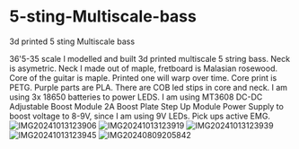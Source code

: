 # 5-sting-Multiscale-bass
3d printed 5 sting Multiscale bass

36'5-35 scale
I modelled and built 3d printed multiscale 5 string bass.
Neck is asymetric.
Neck I  made out of maple, fretboard is Malasian rosewood.
Core of the guitar is maple. Printed one will warp over time.
Core print is PETG.
Purple parts are PLA.
There are COB led stips in core and neck. I am using 3x 18650 batteries to power LEDS. I am using MT3608 DC-DC Adjustable Boost Module 2A Boost Plate Step Up Module Power Supply to boost voltage to 8-9V, since I am using 9V LEDs.
Pick ups active EMG.
![IMG20241013123906](https://github.com/user-attachments/assets/14c2f35b-e616-4b09-83f8-d6134fedb790)
![IMG20241013123919](https://github.com/user-attachments/assets/351eab86-ae36-4b7c-b66f-23fc84fdeed8)
![IMG20241013123939](https://github.com/user-attachments/assets/80c6fbed-cc0a-4059-b2ce-1e15d014a081)
![IMG20241013123945](https://github.com/user-attachments/assets/b0b7fe1f-0c8b-4f0a-bc90-88fac2208cfd)
![IMG20240809205842](https://github.com/user-attachments/assets/5a2983bf-4bde-475d-a883-25f8bcbd7f22)
